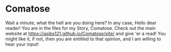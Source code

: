 # Comatose
Wait a minute, what the hell are you doing here? In any case, Hello dear reader!  You are in the files for my Story, Comatose. Check out the main website at https://asibs121.github.io/Comatose/site/ and give 'er a read! You might like it, if not, then you are entitled to that opinion, and I am willing to hear your input!
